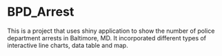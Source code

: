 # BPD_Arrest
This is a project that uses shiny application to show the number of police department arrests in Baltimore, MD. It incorporated different types of interactive line charts, data table and map.
